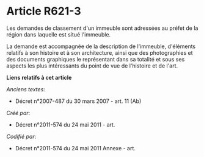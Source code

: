 # Article R621-3

Les demandes de classement d'un immeuble sont adressées au préfet de la région dans laquelle est situé l'immeuble.

La demande est accompagnée de la description de l'immeuble, d'éléments relatifs à son histoire et à son architecture, ainsi
que des photographies et des documents graphiques le représentant dans sa totalité et sous ses aspects les plus intéressants
du point de vue de l'histoire et de l'art.

**Liens relatifs à cet article**

_Anciens textes_:

  - Décret n°2007-487 du 30 mars 2007 - art. 11 (Ab)

_Créé par_:

  - Décret n°2011-574 du 24 mai 2011  - art.

_Codifié par_:

  - Décret n°2011-574 du 24 mai 2011 Annexe - art.
